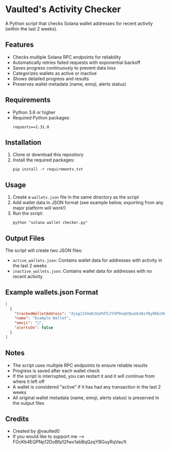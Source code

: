 # Vaulted's Activity Checker

A Python script that checks Solana wallet addresses for recent activity (within the last 2 weeks).

## Features

- Checks multiple Solana RPC endpoints for reliability
- Automatically retries failed requests with exponential backoff
- Saves progress continuously to prevent data loss
- Categorizes wallets as active or inactive
- Shows detailed progress and results
- Preserves wallet metadata (name, emoji, alerts status)

## Requirements

- Python 3.6 or higher
- Required Python packages:
  ```
  requests==2.31.0
  ```

## Installation

1. Clone or download this repository
2. Install the required packages:
   ```
   pip install -r requirements.txt
   ```

## Usage

1. Create a `wallets.json` file in the same directory as the script
2. Add wallet data in JSON format (see example below, exporting from any major platform will work!)
3. Run the script:
   ```
   python "solana wallet checker.py"
   ```

## Output Files

The script will create two JSON files:
- `active_wallets.json`: Contains wallet data for addresses with activity in the last 2 weeks
- `inactive_wallets.json`: Contains wallet data for addresses with no recent activity

## Example wallets.json Format

```json
[
  {
    "trackedWalletAddress": "4jeg1JVXoKJUaPdTLYYXP9xq93buUk3AsfHy9KEcH8BE",
    "name": "Example Wallet",
    "emoji": "👻",
    "alertsOn": false
  }
]
```

## Notes

- The script uses multiple RPC endpoints to ensure reliable results
- Progress is saved after each wallet check
- If the script is interrupted, you can restart it and it will continue from where it left off
- A wallet is considered "active" if it has had any transaction in the last 2 weeks
- All original wallet metadata (name, emoji, alerts status) is preserved in the output files

## Credits

- Created by @vaulted0 
- If you would like to support me --> FGcKb4EQPNp12DoBfp12fwx1abBqQzqYBGuyRqVau1t
